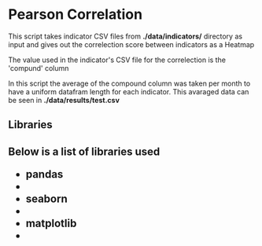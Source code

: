 <h1>Pearson Correlation</h1>

<p>This script takes indicator CSV files from <b>./data/indicators/</b> directory as input and gives out the correlection score between indicators as a Heatmap</p>
<p>The value used in the indicator's CSV file for the correlection is the 'compund' column</p>
<p>In this script the average of the compound column was taken per month to have a uniform datafram length for each indicator. This avaraged data can be seen in <b>./data/results/test.csv</b></p>

<h2>Libraries<h2>
<p>Below is a list of libraries used</p>
  <ul>
    <li>pandas<li>
    <li>seaborn<li>
    <li>matplotlib<li>
  </ul>
